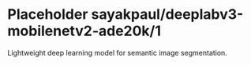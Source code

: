 # Placeholder sayakpaul/deeplabv3-mobilenetv2-ade20k/1
Lightweight deep learning model for semantic image segmentation.

<!-- module-type: image-segmentation -->
<!-- network-architecture: DeepLab (mobilenetv2_ade20k_train) -->
<!-- dataset: ADE20k -->
<!-- fine-tunable: false -->
<!-- license: Apache-2.0 -->
